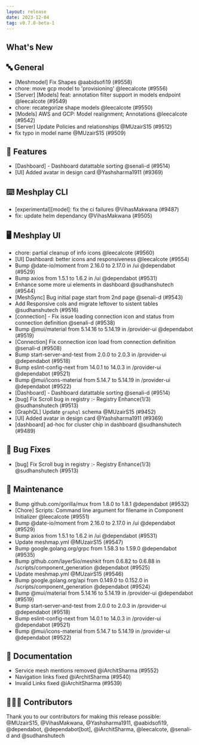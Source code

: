 ```yaml
---
layout: release
date: 2023-12-04
tag: v0.7.0-beta-1
---
```


## What's New
## 🔤 General
- [Meshmodel] Fix Shapes @aabidsofi19 (#9558)
- chore: move gcp model to 'provisioning' @leecalcote (#9556)
- [Server] [Models] feat: annotation filter support in models endpoint @leecalcote (#9549)
- chore: recategorize shape models @leecalcote (#9550)
- [Models] AWS and GCP: Model realignment; Annotations @leecalcote (#9542)
- [Server] Update Policies and relationships @MUzairS15 (#9512)
- fix typo in model name @MUzairS15 (#9509)

## 🚀 Features

- [Dashboard] - Dashboard datattable sorting @senali-d (#9514)
- [UI] Added avatar in design card @Yashsharma1911 (#9369)

## ⌨️ Meshplay CLI

- [experimental][model]: fix the ci failures @VihasMakwana (#9487)
- fix: update helm dependancy @VihasMakwana (#9505)

## 🖥 Meshplay UI

- chore: partial cleanup of info icons @leecalcote (#9560)
- [UI] Dashboard: better icons and responsiveness @leecalcote (#9554)
- Bump @date-io/moment from 2.16.0 to 2.17.0 in /ui @dependabot (#9529)
- Bump axios from 1.5.1 to 1.6.2 in /ui @dependabot (#9531)
- Enhance some more ui elements in dashboard @sudhanshutech (#9544)
- [MeshSync] Bug initial page start from 2nd page @senali-d (#9543)
- Add Responsive cols and migrate leftover to sistent tables @sudhanshutech (#9516)
- [connection] - Fix issue loading connection icon and status from connection definition @senali-d (#9538)
- Bump @mui/material from 5.14.16 to 5.14.19 in /provider-ui @dependabot (#9519)
- [Connection] Fix connection icon load from connection definition @senali-d (#9508)
- Bump start-server-and-test from 2.0.0 to 2.0.3 in /provider-ui @dependabot (#9518)
- Bump eslint-config-next from 14.0.1 to 14.0.3 in /provider-ui @dependabot (#9521)
- Bump @mui/icons-material from 5.14.7 to 5.14.19 in /provider-ui @dependabot (#9522)
- [Dashboard] - Dashboard datattable sorting @senali-d (#9514)
- [bug] Fix Scroll bug in registry :- Registry Enhance(1/3) @sudhanshutech (#9513)
- [GraphQL] Update `graphql` schema @MUzairS15 (#9452)
- [UI] Added avatar in design card @Yashsharma1911 (#9369)
- [dashboard] ad-hoc for cluster chip in dashboard @sudhanshutech (#9489)

## 🐛 Bug Fixes

- [bug] Fix Scroll bug in registry :- Registry Enhance(1/3) @sudhanshutech (#9513)

## 🧰 Maintenance

- Bump github.com/gorilla/mux from 1.8.0 to 1.8.1 @dependabot (#9532)
- [Chore] Scripts: Command line argument for filename in Component Initializer @leecalcote (#9551)
- Bump @date-io/moment from 2.16.0 to 2.17.0 in /ui @dependabot (#9529)
- Bump axios from 1.5.1 to 1.6.2 in /ui @dependabot (#9531)
- Update meshmap.yml @MUzairS15 (#9547)
- Bump google.golang.org/grpc from 1.58.3 to 1.59.0 @dependabot (#9535)
- Bump github.com/layer5io/meshkit from 0.6.82 to 0.6.88 in /scripts/component_generation @dependabot (#9525)
- Update meshmap.yml @MUzairS15 (#9546)
- Bump google.golang.org/api from 0.149.0 to 0.152.0 in /scripts/component_generation @dependabot (#9524)
- Bump @mui/material from 5.14.16 to 5.14.19 in /provider-ui @dependabot (#9519)
- Bump start-server-and-test from 2.0.0 to 2.0.3 in /provider-ui @dependabot (#9518)
- Bump eslint-config-next from 14.0.1 to 14.0.3 in /provider-ui @dependabot (#9521)
- Bump @mui/icons-material from 5.14.7 to 5.14.19 in /provider-ui @dependabot (#9522)

## 📖 Documentation

- Service mesh mentions removed @iArchitSharma (#9552)
- Navigation links fixed @iArchitSharma (#9540)
- Invalid Links fixed @iArchitSharma (#9539)

## 👨🏽‍💻 Contributors

Thank you to our contributors for making this release possible:
@MUzairS15, @VihasMakwana, @Yashsharma1911, @aabidsofi19, @dependabot, @dependabot[bot], @iArchitSharma, @leecalcote, @senali-d and @sudhanshutech
